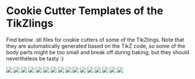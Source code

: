 # Cookie Cutter Templates of the TikZlings

Find below .stl files for cookie cutters of some of the TikZlings. Note that they are automatically generated based on the TikZ code, so some of the body parts might be too small and break off during baking, but they should nevertheless be tasty :)

[![](./pngs/anteater.png)](./stls/anteater.stl)
[![](./pngs/bear.png)](./stls/bear.stl)
[![](./pngs/bug.png)](./stls/bug.stl)
[![](./pngs/cat.png)](./stls/cat.stl)
[![](./pngs/chicken.png)](./stls/chicken.stl)
[![](./pngs/duck.png)](./stls/duck.stl)
[![](./pngs/hippo.png)](./stls/hippo.stl)
[![](./pngs/koala.png)](./stls/koala.stl)
[![](./pngs/marmot.png)](./stls/marmot.stl)
[![](./pngs/moles.png)](./stls/moles.stl)
[![](./pngs/mouse.png)](./stls/mouse.stl)
[![](./pngs/panda.png)](./stls/panda.stl)
[![](./pngs/penguin.png)](./stls/penguin.stl)
[![](./pngs/sloth.png)](./stls/sloth.stl)
[![](./pngs/snowman.png)](./stls/snowman.stl)
[![](./pngs/wolf.png)](./stls/wolf.stl)
